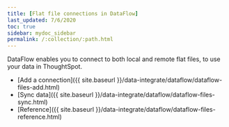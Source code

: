 ```yaml
---
title: [Flat file connections in DataFlow]
last_updated: 7/6/2020
toc: true
sidebar: mydoc_sidebar
permalink: /:collection/:path.html
---
```

DataFlow enables you to connect to both local and remote flat files, to use your data in ThoughtSpot.

- [Add a connection]({{ site.baseurl }}/data-integrate/dataflow/dataflow-files-add.html)
- [Sync data]({{ site.baseurl }}/data-integrate/dataflow/dataflow-files-sync.html)
- [Reference]({{ site.baseurl }}/data-integrate/dataflow/dataflow-files-reference.html)
